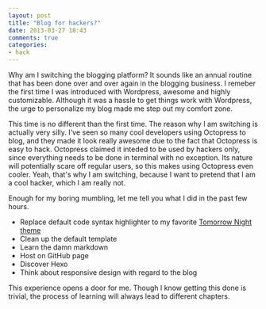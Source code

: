 ```yaml
---
layout: post
title: "Blog for hackers?"
date: 2013-03-27 18:43
comments: true
categories:
- hack
---
```

Why am I switching the blogging platform? It sounds like an annual routine that has been done over and over again in the blogging business. I remeber the first time I was introduced with Wordpress, awesome and highly customizable. Although it was a hassle to get things work with Wordpress, the urge to personalize my blog made me step out my comfort zone.

This time is no different than the first time. The reason why I am switching is actually very silly. I've seen so many cool developers using Octopress to blog, and they made it look really awesome due to the fact that Octopress is easy to hack. Octopress claimed it inteded to be used by hackers only, since everything needs to be done in terminal with no exception. Its nature will potentially scare off regular users, so this makes using Octopress even cooler. Yeah, that's why I am switching, because I want to pretend that I am a cool hacker, which I am really not.

Enough for my boring mumbling, let me tell you what I did in the past few hours.

- Replace default code syntax highlighter to my favorite [Tomorrow Night theme](https://github.com/chriskempson/tomorrow-theme)
- Clean up the default template
- Learn the damn markdown
- Host on GitHub page
- Discover Hexo
- Think about responsive design with regard to the blog

This experience opens a door for me. Though I know getting this done is trivial, the process of learning will always lead to different chapters.